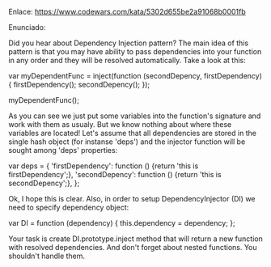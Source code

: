 Enlace: https://www.codewars.com/kata/5302d655be2a91068b0001fb

Enunciado:

Did you hear about Dependency Injection pattern? The main idea of this pattern is that you may have ability to pass dependencies into your function in any order and they will be resolved automatically. Take a look at this:

var myDependentFunc = inject(function (secondDepency, firstDependency) {
  firstDependency();
  secondDepency();
});

myDependentFunc();

As you can see we just put some variables into the function's signature and work with them as usualy. But we know nothing about where these variables are located! Let's assume that all dependencies are stored in the single hash object (for instanse 'deps') and the injector function will be sought among 'deps' properties:

var deps = {
  'firstDependency': function () {return 'this is firstDependency';},
  'secondDepency': function () {return 'this is secondDepency';},
};

Ok, I hope this is clear. Also, in order to setup DependencyInjector (DI) we need to specify dependency object:

var DI = function (dependency) {
  this.dependency = dependency;
};

Your task is create DI.prototype.inject method that will return a new function with resolved dependencies. And don't forget about nested functions. You shouldn't handle them.